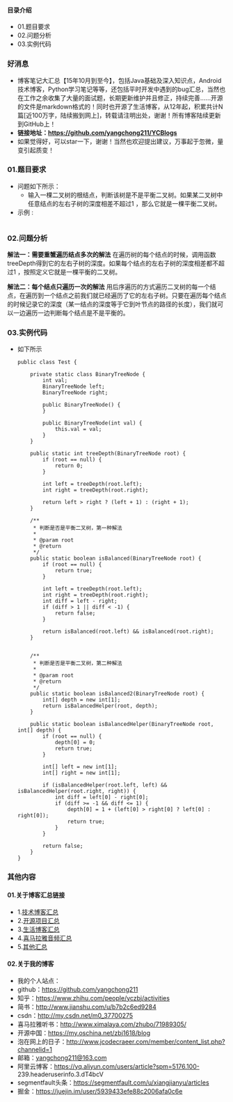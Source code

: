 #### 目录介绍
- 01.题目要求
- 02.问题分析
- 03.实例代码



### 好消息
- 博客笔记大汇总【15年10月到至今】，包括Java基础及深入知识点，Android技术博客，Python学习笔记等等，还包括平时开发中遇到的bug汇总，当然也在工作之余收集了大量的面试题，长期更新维护并且修正，持续完善……开源的文件是markdown格式的！同时也开源了生活博客，从12年起，积累共计N篇[近100万字，陆续搬到网上]，转载请注明出处，谢谢！所有博客陆续更新到GitHub上！
- **链接地址：https://github.com/yangchong211/YCBlogs**
- 如果觉得好，可以star一下，谢谢！当然也欢迎提出建议，万事起于忽微，量变引起质变！






### 01.题目要求
- 问题如下所示：
    - 输入一棵二叉树的根结点，判断该树是不是平衡二叉树。如果某二叉树中任意结点的左右子树的深度相差不超过1 ，那么它就是一棵平衡二叉树。
- 示例 :
    ```

    ```




### 02.问题分析
**解法一：需要重蟹遍历结点多次的解法** 
在遍历树的每个结点的时候，调用函数treeDepth得到它的左右子树的深度。如果每个结点的左右子树的深度相差都不超过1 ，按照定义它就是一棵平衡的二叉树。

**解法二：每个结点只遍历一次的解法** 
用后序遍历的方式遍历二叉树的每一个结点，在遍历到一个结点之前我们就已经遍历了它的左右子树。只要在遍历每个结点的时候记录它的深度（某一结点的深度等于它到叶节点的路径的长度），我们就可以一边遍历一边判断每个结点是不是平衡的。



### 03.实例代码
- 如下所示
    ```
    public class Test {
    
        private static class BinaryTreeNode {
            int val;
            BinaryTreeNode left;
            BinaryTreeNode right;
    
            public BinaryTreeNode() {
            }
    
            public BinaryTreeNode(int val) {
                this.val = val;
            }
        }
    
        public static int treeDepth(BinaryTreeNode root) {
            if (root == null) {
                return 0;
            }
    
            int left = treeDepth(root.left);
            int right = treeDepth(root.right);
    
            return left > right ? (left + 1) : (right + 1);
        }
    
        /**
         * 判断是否是平衡二叉树，第一种解法
         *
         * @param root
         * @return
         */
        public static boolean isBalanced(BinaryTreeNode root) {
            if (root == null) {
                return true;
            }
    
            int left = treeDepth(root.left);
            int right = treeDepth(root.right);
            int diff = left - right;
            if (diff > 1 || diff < -1) {
                return false;
            }
    
            return isBalanced(root.left) && isBalanced(root.right);
        }
    
    
        /**
         * 判断是否是平衡二叉树，第二种解法
         *
         * @param root
         * @return
         */
        public static boolean isBalanced2(BinaryTreeNode root) {
            int[] depth = new int[1];
            return isBalancedHelper(root, depth);
        }
    
        public static boolean isBalancedHelper(BinaryTreeNode root, int[] depth) {
            if (root == null) {
                depth[0] = 0;
                return true;
            }
    
            int[] left = new int[1];
            int[] right = new int[1];
    
            if (isBalancedHelper(root.left, left) && isBalancedHelper(root.right, right)) {
                int diff = left[0] - right[0];
                if (diff >= -1 && diff <= 1) {
                    depth[0] = 1 + (left[0] > right[0] ? left[0] : right[0]);
                    return true;
                }
            }
    
            return false;
        }
    }
    ```




### 其他内容
#### 01.关于博客汇总链接
- 1.[技术博客汇总](https://www.jianshu.com/p/614cb839182c)
- 2.[开源项目汇总](https://blog.csdn.net/m0_37700275/article/details/80863574)
- 3.[生活博客汇总](https://blog.csdn.net/m0_37700275/article/details/79832978)
- 4.[喜马拉雅音频汇总](https://www.jianshu.com/p/f665de16d1eb)
- 5.[其他汇总](https://www.jianshu.com/p/53017c3fc75d)



#### 02.关于我的博客
- 我的个人站点：
- github：https://github.com/yangchong211
- 知乎：https://www.zhihu.com/people/yczbj/activities
- 简书：http://www.jianshu.com/u/b7b2c6ed9284
- csdn：http://my.csdn.net/m0_37700275
- 喜马拉雅听书：http://www.ximalaya.com/zhubo/71989305/
- 开源中国：https://my.oschina.net/zbj1618/blog
- 泡在网上的日子：http://www.jcodecraeer.com/member/content_list.php?channelid=1
- 邮箱：yangchong211@163.com
- 阿里云博客：https://yq.aliyun.com/users/article?spm=5176.100- 239.headeruserinfo.3.dT4bcV
- segmentfault头条：https://segmentfault.com/u/xiangjianyu/articles
- 掘金：https://juejin.im/user/5939433efe88c2006afa0c6e










